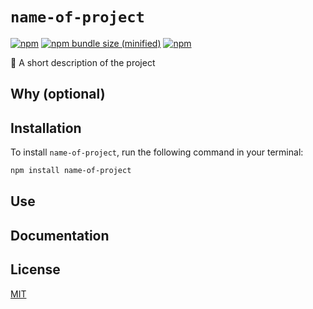 # `name-of-project`

[![npm](https://img.shields.io/npm/v/name-of-project.svg)](https://npmjs.com/package/name-of-project)
[![npm bundle size (minified)](https://img.shields.io/bundlephobia/min/name-of-project.svg)](https://npmjs.com/package/name-of-project)
[![npm](https://img.shields.io/npm/dt/name-of-project.svg)](https://npmjs.com/package/name-of-project)

🦾 A short description of the project

## Why (optional)

## Installation

<!-- Basic steps to install the library -->

To install `name-of-project`, run the following command in your terminal:

```sh
npm install name-of-project
```

## Use

<!-- Basic steps to use the library once installed -->

## Documentation

<!-- Detailed information about the library -->

## License

[MIT](/LICENSE)
